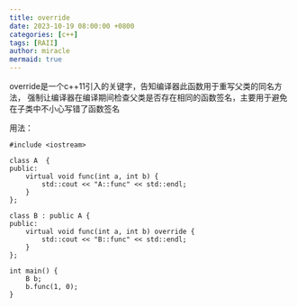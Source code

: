 ```yaml
---
title: override
date: 2023-10-19 08:00:00 +0800
categories: [c++]
tags: [RAII]
author: miracle
mermaid: true
---
```


override是一个c++11引入的关键字，告知编译器此函数用于重写父类的同名方法，
强制让编译器在编译期间检查父类是否存在相同的函数签名，主要用于避免在子类中不小心写错了函数签名

用法：
```
#include <iostream>

class A  {
public:
    virtual void func(int a, int b) {
        std::cout << "A::func" << std::endl;
    }
};

class B : public A {
public:
    virtual void func(int a, int b) override {
        std::cout << "B::func" << std::endl;
    }
};

int main() {
    B b;
    b.func(1, 0);
}
```
